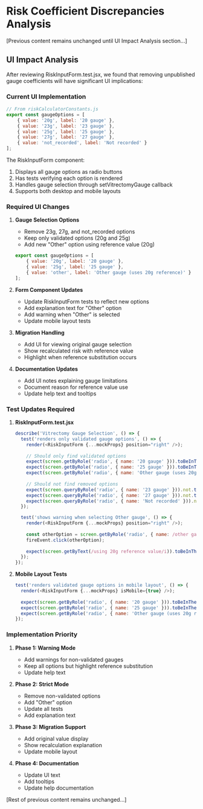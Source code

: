 # Risk Coefficient Discrepancies Analysis

[Previous content remains unchanged until UI Impact Analysis section...]

## UI Impact Analysis

After reviewing RiskInputForm.test.jsx, we found that removing unpublished gauge coefficients will have significant UI implications:

### Current UI Implementation
```javascript
// From riskCalculatorConstants.js
export const gaugeOptions = [
    { value: '20g', label: '20 gauge' },
    { value: '23g', label: '23 gauge' },
    { value: '25g', label: '25 gauge' },
    { value: '27g', label: '27 gauge' },
    { value: 'not_recorded', label: 'Not recorded' }
];
```

The RiskInputForm component:
1. Displays all gauge options as radio buttons
2. Has tests verifying each option is rendered
3. Handles gauge selection through setVitrectomyGauge callback
4. Supports both desktop and mobile layouts

### Required UI Changes

1. **Gauge Selection Options**
   - Remove 23g, 27g, and not_recorded options
   - Keep only validated options (20g and 25g)
   - Add new "Other" option using reference value (20g)
   ```javascript
   export const gaugeOptions = [
       { value: '20g', label: '20 gauge' },
       { value: '25g', label: '25 gauge' },
       { value: 'other', label: 'Other gauge (uses 20g reference)' }
   ];
   ```

2. **Form Component Updates**
   - Update RiskInputForm tests to reflect new options
   - Add explanation text for "Other" option
   - Add warning when "Other" is selected
   - Update mobile layout tests

3. **Migration Handling**
   - Add UI for viewing original gauge selection
   - Show recalculated risk with reference value
   - Highlight when reference substitution occurs

4. **Documentation Updates**
   - Add UI notes explaining gauge limitations
   - Document reason for reference value use
   - Update help text and tooltips

### Test Updates Required

1. **RiskInputForm.test.jsx**
   ```javascript
   describe('Vitrectomy Gauge Selection', () => {
     test('renders only validated gauge options', () => {
       render(<RiskInputForm {...mockProps} position="right" />);
       
       // Should only find validated options
       expect(screen.getByRole('radio', { name: '20 gauge' })).toBeInTheDocument();
       expect(screen.getByRole('radio', { name: '25 gauge' })).toBeInTheDocument();
       expect(screen.getByRole('radio', { name: 'Other gauge (uses 20g reference)' })).toBeInTheDocument();
       
       // Should not find removed options
       expect(screen.queryByRole('radio', { name: '23 gauge' })).not.toBeInTheDocument();
       expect(screen.queryByRole('radio', { name: '27 gauge' })).not.toBeInTheDocument();
       expect(screen.queryByRole('radio', { name: 'Not recorded' })).not.toBeInTheDocument();
     });

     test('shows warning when selecting Other gauge', () => {
       render(<RiskInputForm {...mockProps} position="right" />);
       
       const otherOption = screen.getByRole('radio', { name: /other gauge/i });
       fireEvent.click(otherOption);
       
       expect(screen.getByText(/using 20g reference value/i)).toBeInTheDocument();
     });
   });
   ```

2. **Mobile Layout Tests**
   ```javascript
   test('renders validated gauge options in mobile layout', () => {
     render(<RiskInputForm {...mockProps} isMobile={true} />);
     
     expect(screen.getByRole('radio', { name: '20 gauge' })).toBeInTheDocument();
     expect(screen.getByRole('radio', { name: '25 gauge' })).toBeInTheDocument();
     expect(screen.getByRole('radio', { name: 'Other gauge (uses 20g reference)' })).toBeInTheDocument();
   });
   ```

### Implementation Priority

1. **Phase 1: Warning Mode**
   - Add warnings for non-validated gauges
   - Keep all options but highlight reference substitution
   - Update help text

2. **Phase 2: Strict Mode**
   - Remove non-validated options
   - Add "Other" option
   - Update all tests
   - Add explanation text

3. **Phase 3: Migration Support**
   - Add original value display
   - Show recalculation explanation
   - Update mobile layout

4. **Phase 4: Documentation**
   - Update UI text
   - Add tooltips
   - Update help documentation

[Rest of previous content remains unchanged...]
